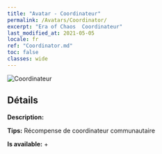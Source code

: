 ```yaml
---
title: "Avatar - Coordinateur"
permalink: /Avatars/Coordinator/
excerpt: "Era of Chaos  Coordinateur"
last_modified_at: 2021-05-05
locale: fr
ref: "Coordinator.md"
toc: false
classes: wide
---
```

 ![Coordinateur](/images/a/avatarFrame_15.png)

## Détails

 **Description:**  

 **Tips:** Récompense de coordinateur communautaire 

 **Is available:**  + 

